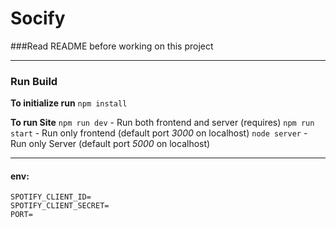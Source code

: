 # Socify
###Read README before working on this project

---



### Run Build
**To initialize run** `npm install`

**To run Site**
`npm run dev` -  Run both frontend and server (requires)
`npm run start` - Run only frontend (default port _3000_ on localhost)
`node server` - Run only Server (default port _5000_ on localhost)

---

#### env:
```
SPOTIFY_CLIENT_ID=
SPOTIFY_CLIENT_SECRET=
PORT=
```